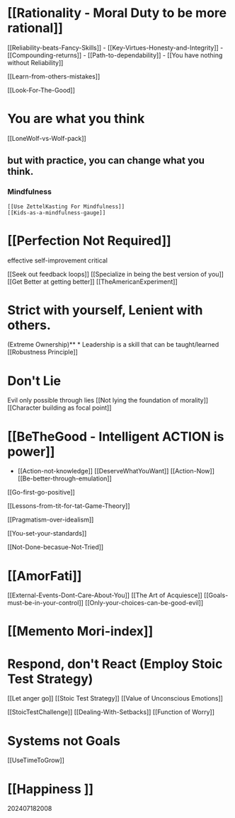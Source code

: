 # [[Rationality - Moral Duty to be more rational]]

[[Reliability-beats-Fancy-Skills]]
	- [[Key-Virtues-Honesty-and-Integrity]]
	- [[Compounding-returns]]
	- [[Path-to-dependability]]
	- [[You have nothing without Reliability]]

[[Learn-from-others-mistakes]]

[[Look-For-The-Good]]

# You are what you think

[[LoneWolf-vs-Wolf-pack]]

## but with practice, you can change what you think.

### Mindfulness
	[[Use ZettelKasting For Mindfulness]]
	[[Kids-as-a-mindfulness-gauge]]


#  [[Perfection Not Required]]
effective self-improvement critical

[[Seek out feedback loops]]
[[Specialize in being the best version of you]]
[[Get Better at getting better]]
[[TheAmericanExperiment]]

# Strict with yourself, Lenient with others.
(Extreme Ownership)**
	*  Leadership is a skill that can be taught/learned
[[Robustness Principle]]

# Don't Lie
 Evil only possible through lies
 [[Not lying the foundation of morality]]
 [[Character building as focal point]]

# [[BeTheGood - Intelligent ACTION is power]]

* [[Action-not-knowledge]]
	[[DeserveWhatYouWant]]
	[[Action-Now]]
	[[Be-better-through-emulation]]


[[Go-first-go-positive]]

[[Lessons-from-tit-for-tat-Game-Theory]]

[[Pragmatism-over-idealism]]

[[You-set-your-standards]]

[[Not-Done-becasue-Not-Tried]]


# [[AmorFati]]

[[External-Events-Dont-Care-About-You]]
[[The Art of Acquiesce]]
[[Goals-must-be-in-your-control]]
[[Only-your-choices-can-be-good-evil]]


# [[Memento Mori-index]]




# Respond, don't React (Employ Stoic Test Strategy)
[[Let anger go]]
[[Stoic Test Strategy]]
[[Value of Unconscious Emotions]]

[[StoicTestChallenge]]
[[Dealing-With-Setbacks]]
[[Function of Worry]]


# Systems not Goals
[[UseTimeToGrow]]


# [[Happiness ]]



202407182008
